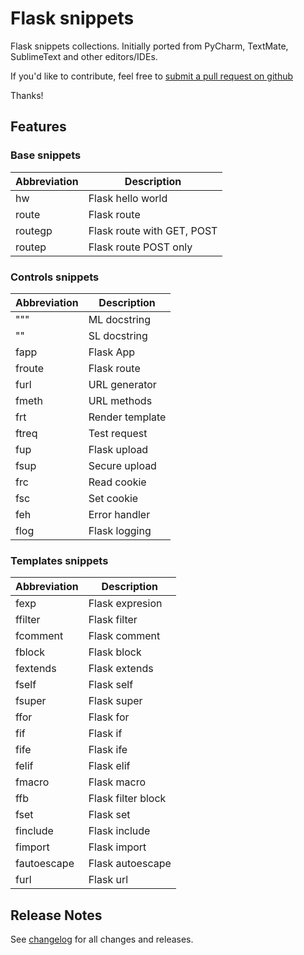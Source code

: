 # Flask snippets

Flask snippets collections.
Initially ported from PyCharm, TextMate, SublimeText and other editors/IDEs.

If you'd like to contribute, feel free to [submit a pull request on github](https://github.com/cstrap/flask-snippets)

Thanks!

## Features

### Base snippets

| Abbreviation | Description                |
|--------------|----------------------------|
| hw           | Flask hello world          |
| route        | Flask route                |
| routegp      | Flask route with GET, POST |
| routep       | Flask route POST only      |

### Controls snippets

| Abbreviation | Description     |
|--------------|-----------------|
| """          | ML docstring    |
| ""           | SL docstring    |
| fapp         | Flask App       |
| froute       | Flask route     |
| furl         | URL generator   |
| fmeth        | URL methods     |
| frt          | Render template |
| ftreq        | Test request    |
| fup          | Flask upload    |
| fsup         | Secure upload   |
| frc          | Read cookie     |
| fsc          | Set cookie      |
| feh          | Error handler   |
| flog         | Flask logging   |

### Templates snippets

| Abbreviation | Description        |
|--------------|--------------------|
| fexp         | Flask expresion    |
| ffilter      | Flask filter       |
| fcomment     | Flask comment      |
| fblock       | Flask block        |
| fextends     | Flask extends      |
| fself        | Flask self         |
| fsuper       | Flask super        |
| ffor         | Flask for          |
| fif          | Flask if           |
| fife         | Flask ife          |
| felif        | Flask elif         |
| fmacro       | Flask macro        |
| ffb          | Flask filter block |
| fset         | Flask set          |
| finclude     | Flask include      |
| fimport      | Flask import       |
| fautoescape  | Flask autoescape   |
| furl         | Flask url          |

## Release Notes

See [changelog](CHANGELOG.md) for all changes and releases.
